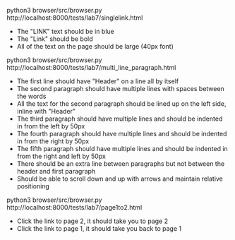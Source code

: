 python3 browser/src/browser.py http://localhost:8000/tests/lab7/singlelink.html
- The "LINK" text should be in blue
- The "Link" should be bold
- All of the text on the page should be large (40px font)

python3 browser/src/browser.py http://localhost:8000/tests/lab7/multi_line_paragraph.html
- The first line should have "Header" on a line all by itself
- The second paragraph should have multiple lines with spaces between the words
- All the text for the second paragraph should be lined up on the left side, inline with "Header"
- The third paragraph should have multiple lines and should be indented in from the left by 50px
- The fourth paragraph should have multiple lines and should be indented in from the right by 50px
- The fifth paragraph should have multiple lines and should be indented in from the right and left by 50px
- There should be an extra line between paragraphs but not between the header and first paragraph
- Should be able to scroll down and up with arrows and maintain relative positioning

python3 browser/src/browser.py http://localhost:8000/tests/lab7/page1to2.html
- Click the link to page 2, it should take you to page 2
- Click the link to page 1, it should take you back to page 1
